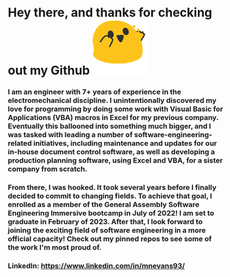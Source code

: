 # Hey there, and thanks for checking out my Github <img src="/party_blob.gif" />

### I am an engineer with 7+ years of experience in the electromechanical discipline. I unintentionally discovered my love for programming by doing some work with Visual Basic for Applications (VBA) macros in Excel for my previous company. Eventually this ballooned into something much bigger, and I was tasked with leading a number of software-engineering-related initiatives, including maintenance and updates for our in-house document control software, as well as developing a production planning software, using Excel and VBA, for a sister company from scratch.

### From there, I was hooked. It took several years before I finally decided to commit to changing fields. To achieve that goal, I enrolled as a member of the General Assembly Software Engineering Immersive bootcamp in July of 2022! I am set to graduate in February of 2023. After that, I look forward to joining the exciting field of software engineering in a more official capacity! Check out my pinned repos to see some of the work I'm most proud of.

### LinkedIn: https://www.linkedin.com/in/mnevans93/

<!--
**mnevans93/mnevans93** is a ✨ _special_ ✨ repository because its `README.md` (this file) appears on your GitHub profile.

Here are some ideas to get you started:

- 🔭 I’m currently working on ...
- 🌱 I’m currently learning ...
- 👯 I’m looking to collaborate on ...
- 🤔 I’m looking for help with ...
- 💬 Ask me about ...
- 📫 How to reach me: ...
- 😄 Pronouns: ...
- ⚡ Fun fact: ...
-->
